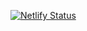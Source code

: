 [![Netlify Status](https://api.netlify.com/api/v1/badges/98d02f86-a491-477c-97e7-a560aed20739/deploy-status)](https://app.netlify.com/sites/wizardly-leakey-60a721/deploys)